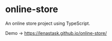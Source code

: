 # online-store

An online store project using TypeScript.

Demo → https://lenastask.github.io/online-store/
